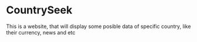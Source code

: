 # CountrySeek
This is a website, that will display some posible data of specific country, like their currency, news and etc
